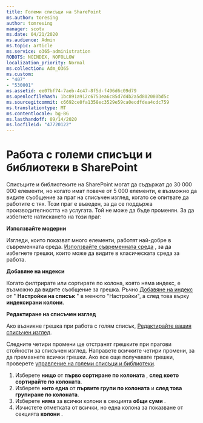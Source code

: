 ```yaml
---
title: Големи списъци на SharePoint
ms.author: toresing
author: tomresing
manager: scotv
ms.date: 04/21/2020
ms.audience: Admin
ms.topic: article
ms.service: o365-administration
ROBOTS: NOINDEX, NOFOLLOW
localization_priority: Normal
ms.collection: Adm_O365
ms.custom:
- "407"
- "530001"
ms.assetid: ee07bf74-7aeb-4c47-8f5d-f496d6c09d79
ms.openlocfilehash: 1bc891a912c6753ea6c85d7d4b2a5d802080bd5c
ms.sourcegitcommit: c6692ce0fa1358ec3529e59ca0ecdfdea4cdc759
ms.translationtype: MT
ms.contentlocale: bg-BG
ms.lasthandoff: 09/14/2020
ms.locfileid: "47720122"
---
```

# <a name="work-with-large-lists-and-libraries-in-sharepoint"></a>Работа с големи списъци и библиотеки в SharePoint

Списъците и библиотеките на SharePoint могат да съдържат до 30 000 000 елементи, но когато имат повече от 5 000 елементи, е възможно да видите съобщение за праг на списъчен изглед, когато се опитвате да работите с тях. Този праг е въведен, за да се поддържа производителността на услугата. Той не може да бъде променян. За да избегнете натискането на този праг:

**Използвайте модерни**

Изгледи, които показват много елементи, работят най-добре в съвременната среда. [Използвайте съвременната среда](https://support.office.com/article/66dac24b-4177-4775-bf50-3d267318caa9) , за да избегнете грешки, които може да видите в класическата среда за работа.

**Добавяне на индекси**

Когато филтрирате или сортирате по колона, която няма индекс, е възможно да видите съобщение за грешка. Ръчно [Добавяне на индекс](https://support.office.com/article/f3f00554-b7dc-44d1-a2ed-d477eac463b0) от " **Настройки на списък** " в менюто "Настройки", а след това върху **индексирани колони**.

**Редактиране на списъчен изглед**

Ако възникне грешка при работа с голям списък, [Редактирайте вашия списъчен изглед](https://support.office.com/article/15916903-e79a-423f-b4e2-02d37e1ff372).

Следните четири промени ще отстранят грешките при прагови стойности за списъчен изглед. Направете всичките четири промени, за да премахнете всички грешки. Ако все още получавате грешки, проверете [управление на големи списъци и библиотеки](https://support.office.com/article/B8588DAE-9387-48C2-9248-C24122F07C59).

1. Изберете **нищо** от **първо сортиране по колоната** , **след което сортирайте по колоната**.
2. Изберете **нито една** от **първите групи по колоната** и **след това групиране по колоната**.
3. Изберете **няма** за всички колони в секцията **общи суми** .
4. Изчистете отметката от всички, но една колона за показване от секцията **колони** .

